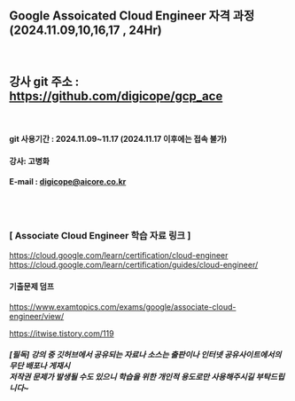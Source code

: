 
##  Google Assoicated Cloud Engineer 자격 과정 (2024.11.09,10,16,17 , 24Hr)
<br>

## 강사 git 주소 :    https://github.com/digicope/gcp_ace
<br>

#### git 사용기간 : 2024.11.09~11.17 (2024.11.17  이후에는 접속 불가)


#### 강사: 고병화
#### E-mail : digicope@aicore.co.kr
<br>
<br>

### [ Associate Cloud Engineer 학습 자료 링크 ]

https://cloud.google.com/learn/certification/cloud-engineer
<br>
https://cloud.google.com/learn/certification/guides/cloud-engineer/
<br>

#### 기출문제 덤프

https://www.examtopics.com/exams/google/associate-cloud-engineer/view/
<br>

https://itwise.tistory.com/119

##### [필독] 강의 중 깃허브에서 공유되는 자료나 소스는 출판이나 인터넷 공유사이트에서의 무단 배포나 게재시 <br> 저작권 문제가 발생될 수도 있으니 학습을 위한 개인적 용도로만 사용해주시길 부탁드립니다~     
